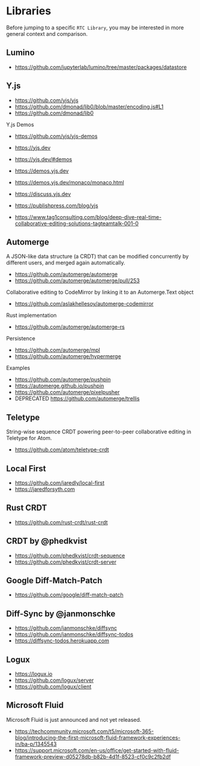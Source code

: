 # Libraries

Before jumping to a specific `RTC Library`, you may be interested in more general context and comparison.

## Lumino

- <https://github.com/jupyterlab/lumino/tree/master/packages/datastore>

## Y.js

- <https://github.com/yjs/yjs>
- <https://github.com/dmonad/lib0/blob/master/encoding.js#L1>
- <https://github.com/dmonad/lib0>

Y.js Demos

- <https://github.com/yjs/yjs-demos>
- <https://yjs.dev>
- <https://yjs.dev/#demos>
- <https://demos.yjs.dev>
- <https://demos.yjs.dev/monaco/monaco.html>

- <https://discuss.yjs.dev>

- <https://publishpress.com/blog/yjs>
- <https://www.tag1consulting.com/blog/deep-dive-real-time-collaborative-editing-solutions-tagteamtalk-001-0>

## Automerge

A JSON-like data structure (a CRDT) that can be modified concurrently by different users, and merged again automatically.

- <https://github.com/automerge/automerge>
- <https://github.com/automerge/automerge/pull/253>

Collaborative editing to CodeMirror by linking it to an Automerge.Text object

- <https://github.com/aslakhellesoy/automerge-codemirror>

Rust implementation

- <https://github.com/automerge/automerge-rs>

Persistence

- <https://github.com/automerge/mpl>
- <https://github.com/automerge/hypermerge>

Examples

- <https://github.com/automerge/pushpin>
- <https://automerge.github.io/pushpin>
- <https://github.com/automerge/pixelpusher>
- DEPRECATED <https://github.com/automerge/trellis>

## Teletype

String-wise sequence CRDT powering peer-to-peer collaborative editing in Teletype for Atom.

- <https://github.com/atom/teletype-crdt>

## Local First

- <https://github.com/jaredly/local-first>
- <https://jaredforsyth.com>

## Rust CRDT

- <https://github.com/rust-crdt/rust-crdt>

## CRDT by @phedkvist

- <https://github.com/phedkvist/crdt-sequence>
- <https://github.com/phedkvist/crdt-server>

## Google Diff-Match-Patch

- <https://github.com/google/diff-match-patch>

## Diff-Sync by @janmonschke

- <https://github.com/janmonschke/diffsync>
- <https://github.com/janmonschke/diffsync-todos>
- <https://diffsync-todos.herokuapp.com>

## Logux

- <https://logux.io>
- <https://github.com/logux/server>
- <https://github.com/logux/client>

## Microsoft Fluid

Microsoft Fluid is just announced and not yet released.

- <https://techcommunity.microsoft.com/t5/microsoft-365-blog/introducing-the-first-microsoft-fluid-framework-experiences-in/ba-p/1345543>
- <https://support.microsoft.com/en-us/office/get-started-with-fluid-framework-preview-d05278db-b82b-4d1f-8523-cf0c9c2fb2df>
